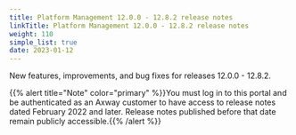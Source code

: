 ```yaml
---
title: Platform Management 12.0.0 - 12.8.2 release notes
linkTitle: Platform Management 12.0.0 - 12.8.2 release notes
weight: 110
simple_list: true
date: 2023-01-12
---
```

New features, improvements, and bug fixes for releases 12.0.0 - 12.8.2.

{{% alert title="Note" color="primary" %}}You must log in to this portal and be authenticated as an Axway customer to have access to release notes dated February 2022 and later. Release notes published before that date remain publicly accessible.{{% /alert %}}
